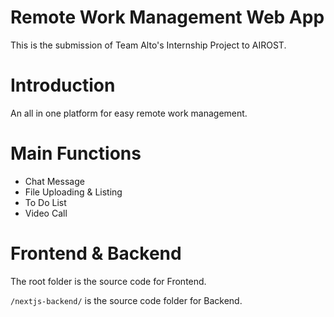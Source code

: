 # Remote Work Management Web App
This is the submission of Team Alto's Internship Project to AIROST.

# Introduction
An all in one platform for easy remote work management. 

# Main Functions
- Chat Message
- File Uploading & Listing
- To Do List
- Video Call

# Frontend & Backend
The root folder is the source code for Frontend.

`/nextjs-backend/` is the source code folder for Backend.
